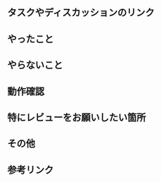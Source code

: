 ## タスクやディスカッションのリンク
<!-- - URLをここに貼る -->

## やったこと
<!-- - このタスクでやったことはなにか？ -->

## やらないこと
<!-- - このタスクでやらないことはなにか？（やらない場合いつやるのか？無ければ「なし」を記述） -->

## 動作確認
<!-- - どのような動作確認を行い、結果はどうだったのか？(適宜スクショ等添付) -->

## 特にレビューをお願いしたい箇所
<!-- - 特にチェックをお願いしたいポイントを簡潔に記述する -->

## その他
<!-- - 実装上の懸念点、注意点等あれば記載する -->

## 参考リンク
<!-- - 実装に際し参考にした、記事やサイトのリンクを記載する -->
